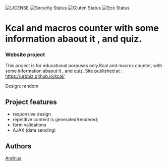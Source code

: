 ![LICENSE](https://img.shields.io/badge/license-MIT-blue.svg?style=flat-square)
![Security Status](https://img.shields.io/security-headers?label=Security&url=https%3A%2F%2Fgithub.com&style=flat-square)
![Gluten Status](https://img.shields.io/badge/Gluten-Free-green.svg)
![Eco Status](https://img.shields.io/badge/ECO-Friendly-green.svg)


# Kcal and macros counter with some information abaout it , and quiz.
### Website project

This project is for educational porpuses only.Kcal and macros counter, with some information abaout it , and quiz.
Site published at : https://urbbiz.github.io/kcal/

Design: random


## Project features

- responsive design
- repetitive content is generated/rendered;
- form validations
- AJAX (data sending)

## Authors
[Andrius](https://github.com/urbbiz)